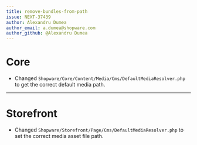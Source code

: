 ```yaml
---
title: remove-bundles-from-path
issue: NEXT-37439
author: Alexandru Dumea
author_email: a.dumea@shopware.com
author_github: @Alexandru Dumea
---
```

# Core
* Changed `Shopware/Core/Content/Media/Cms/DefaultMediaResolver.php` to get the correct default media path.
___
# Storefront
* Changed `Shopware/Storefront/Page/Cms/DefaultMediaResolver.php` to set the correct media asset file path.
